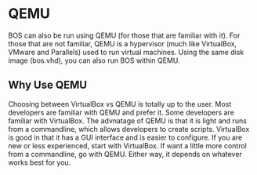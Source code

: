 # QEMU

BOS can also be run using QEMU (for those that are familiar with it). For those that are not familiar, QEMU is a hypervisor (much like VirtualBox, VMware and Parallels) used to run virtual machines.  Using the same disk image (bos.vhd), you can also run BOS within QEMU.

## Why Use QEMU
Choosing between VirtualBox vs QEMU is totally up to the user. Most developers are familiar with QEMU and prefer it. Some developers are familiar with VirtualBox. The advnatage of QEMU is that it is light and runs from a commandline, which allows developers to create scripts. VirtualBox is good in that it has a GUI interface and is easier to configure. If you are new or less experienced, start with VirtualBox. If want a little more control from a commandline, go with QEMU. Either way, it depends on whatever works best for you.
